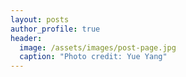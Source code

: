 ```yaml
---
layout: posts
author_profile: true
header:
  image: /assets/images/post-page.jpg
  caption: "Photo credit: Yue Yang"
---
```


